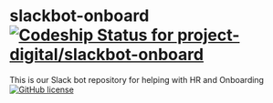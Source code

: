 # slackbot-onboard [![Codeship Status for project-digital/slackbot-onboard](https://codeship.com/projects/1e8768d0-8b4f-0133-6dc3-36fba4083d44/status?branch=master)](https://codeship.com/projects/123676) 
This is our Slack bot repository for helping with HR and Onboarding
[![GitHub license](https://img.shields.io/badge/license-GPLv3-blue.svg)](https://github.com/project-digital/slackbot-onboard/blob/master/LICENSE)

